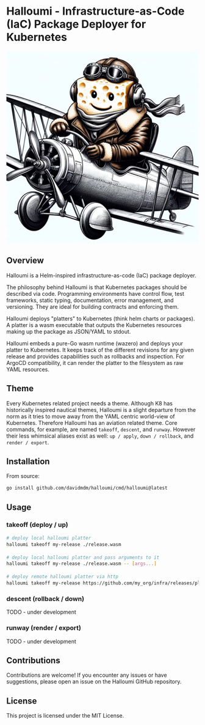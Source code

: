 # Halloumi - Infrastructure-as-Code (IaC) Package Deployer for Kubernetes

<img src="./halloumi.jpg" width=600/>

## Overview

Halloumi is a Helm-inspired infrastructure-as-code (IaC) package deployer.

The philosophy behind Halloumi is that Kubernetes packages should be described via code. Programming environments have control flow, test frameworks, static typing, documentation, error management, and versioning. They are ideal for building contracts and enforcing them.

Halloumi deploys "platters" to Kubernetes (think helm charts or packages). A platter is a wasm executable that outputs the Kubernetes resources making up the package as JSON/YAML to stdout.

Halloumi embeds a pure-Go wasm runtime (wazero) and deploys your platter to Kubernetes. It keeps track of the different revisions for any given release and provides capabilities such as rollbacks and inspection. For ArgoCD compatibility, it can render the platter to the filesystem as raw YAML resources.

## Theme

Every Kubernetes related project needs a theme. Although K8 has historically inspired nautical themes, Halloumi is a slight departure from the norm as it tries to move away from the YAML centric world-view of Kubernetes. Therefore Halloumi has an aviation related theme. Core commands, for example, are named `takeoff`, `descent`, and `runway`. However their less whimsical aliases exist as well: `up / apply`, `down / rollback`, and `render / export`.

## Installation

From source:

```bash
go install github.com/davidmdm/halloumi/cmd/halloumi@latest
```

## Usage

### takeoff (deploy / up)

```bash
# deploy local halloumi platter
halloumi takeoff my-release ./release.wasm

# deploy local halloumi platter and pass arguments to it
halloumi takeoff my-release ./release.wasm -- [args...]

# deploy remote halloumi platter via http
halloumi takeoff my-release https://github.com/my_org/infra/releases/platter-v0.1.0.wasm -- [args...]
```

### descent (rollback / down)

TODO - under development

### runway (render / export)

TODO - under development

## Contributions

Contributions are welcome! If you encounter any issues or have suggestions, please open an issue on the Halloumi GitHub repository.

## License

This project is licensed under the MIT License.
